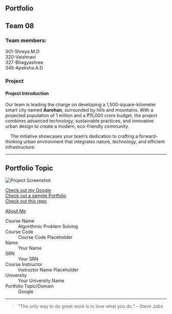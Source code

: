 ## Portfolio
## Team 08
### Team members:
<dl>
  <dt>301-Shreya.M.D</dt>
  <dt>320-Vaishnavi</dt>
  <dt>327-Bhagyashree</dt>
  <dt>345-Apeksha.A.D</dt>
</dl>


### Project
#### Project Introduction
Our team is leading the charge on developing a 1,500-square-kilometer smart city named **Aarohan**, surrounded by hills and mountains. With a projected population of 1 million and a ₹15,000 crore budget, the project combines advanced technology, sustainable practices, and innovative urban design to create a modern, eco-friendly community.  

&nbsp;&nbsp;&nbsp;&nbsp;The initiative showcases your team’s dedication to crafting a forward-thinking urban environment that integrates nature, technology, and efficient infrastructure.

---

## Portfolio Topic

![Project Screenshot](assets/image.jpg)

[Check out my Google](https://www.google.com/)<br>
[Check out a sample Portfolio](https://jiyapalrecha35.github.io/Google.github.io/)<br>
[Check out this repo](https://github.com/hiteshchoudhary/apihub)<br>

[About Me](about.md)

<dl>
  <dt>Course Name</dt>
  <dd>Algorithmic Problem Solving</dd>
  <dt>Course Code</dt>
  <dd>Course Code Placeholder</dd>
  <dt>Name</dt>
  <dd>Your Name</dd>
  <dt>SRN</dt>
  <dd>Your SRN</dd>
  <dt>Course Instructor</dt>
  <dd>Instructor Name Placeholder</dd>
  <dt>University</dt>
  <dd>Your University Name</dd>
  <dt>Portfolio Topic/Domain</dt>
  <dd>Google</dd>
</dl>

---

> “The only way to do great work is to love what you do.” – Steve Jobs
